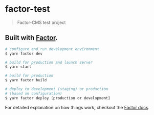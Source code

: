 # factor-test

> Factor-CMS test project

## Built with [Factor](https://factor.dev).

``` bash
# configure and run development environment
$ yarn factor dev

# build for production and launch server
$ yarn start

# build for production
$ yarn factor build

# deploy to development (staging) or production 
# (based on configuration)
$ yarn factor deploy [production or development]

```

For detailed explanation on how things work, checkout the [Factor docs](https://factor.dev).
